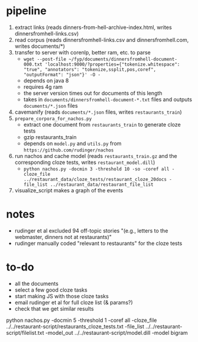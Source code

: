 # pipeline

1. extract links (reads dinners-from-hell-archive-index.html, writes dinnersfromhell-links.csv)
2. read corpus (reads dinnersfromhell-links.csv and dinnersfromhell.com, writes documents/*)
3. transfer to server with corenlp, better ram, etc. to parse
	* `wget --post-file ~/fyp/documents/dinnersfromhell-document-000.txt 'localhost:9000/?properties={"tokenize.whitespace": "true", "annotators": "tokenize,ssplit,pos,coref", "outputFormat": "json"}' -O -`
	* depends on java 8
	* requires 4g ram
	* the server version times out for documents of this length
	* takes in `documents/dinnersfromhell-document-*.txt` files and outputs `documents/*.json` files
4. cavemanify (reads `documents/*.json` files, writes `restaurants_train`)
5. `prepare_corpora_for_nachos.py`
	* extract one document from `restaurants_train` to generate cloze tests
	* gzip restaurants_train
	* depends on `model.py` and `utils.py` from `https://github.com/rudinger/nachos`
6. run nachos and cache model (reads `restaurants_train.gz` and the corresponding cloze tests, writes `restaurant_model.dill`)
	* `python nachos.py -docmin 3 -threshold 10 -so -coref all -cloze_file ../restaurant_data/cloze_tests/restaurant_cloze_20docs -file_list ../restaurant_data/restaurant_file_list`
7. visualize_script makes a graph of the events

# notes

* rudinger et al excluded 94 off-topic stories "(e.g., letters to the webmaster, dinners
not at restaurants)"
* rudinger manually coded "relevant to restaurants" for the cloze tests

# to-do

* all the documents
* select a few good cloze tasks
* start making JS with those cloze tasks
* email rudinger et al for full cloze list (& params?)
* check that we get similar results


python nachos.py -docmin 5 -threshold 1 -coref all -cloze_file ../../restaurant-script/restaurants_cloze_tests.txt -file_list ../../restaurant-script/filelist.txt -model_out ../../restaurant-script/model.dill -model bigram